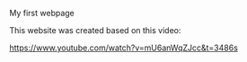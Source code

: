 My first webpage


This website was created based on this video:


https://www.youtube.com/watch?v=mU6anWqZJcc&t=3486s
